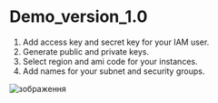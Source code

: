 # Demo_version_1.0
1. Add access key and secret key for your IAM user.
2. Generate public and private keys.
4. Select region and ami code for your instances.
5. Add names for your subnet and security groups.


![зображення](https://user-images.githubusercontent.com/52627259/133798579-3b51dbc5-3689-4982-8760-cb2d960e6e11.png)
